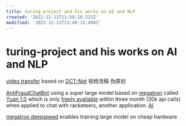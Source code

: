 ```yaml
---
title: turing-project and his works on AI and NLP
created: '2022-12-13T11:58:10.525Z'
modified: '2022-12-13T13:48:12.490Z'
---
```


# turing-project and his works on AI and NLP

[video transfer](https://github.com/Turing-Project/AI-Video-Transfer) based on [DCT-Net](https://github.com/menyifang/DCT-Net) 视频洗稿 伪原创

[AntiFraudChatBot](https://github.com/Turing-Project/AntiFraudChatBot) using a super large model based on [megatron](https://github.com/NVIDIA/Megatron-LM) called [Yuan 1.0](https://github.com/Shawn-Inspur/Yuan-1.0) which is only [freely avaliable](https://air.inspur.com/home) within three month (30k api calls) when applied to chat with racketeers, another application: [AI](https://github.com/bigbrother666sh/shezhangbujianle)

[megatron deepspeed](https://github.com/bigscience-workshop/Megatron-DeepSpeed) enables training large model on cheap hardware
